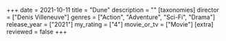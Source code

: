 +++
date = 2021-10-11
title = "Dune"
description = ""
[taxonomies]
director = ["Denis Villeneuve"] 
genres = ["Action", "Adventure", "Sci-Fi", "Drama"]
release_year = ["2021"]
my_rating = ["4"]
movie_or_tv = ["Movie"]
[extra]
reviewed = false
+++

